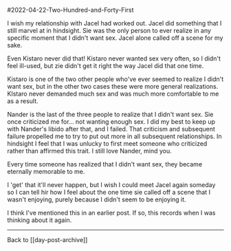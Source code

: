 #2022-04-22-Two-Hundred-and-Forty-First

I wish my relationship with Jacel had worked out.  Jacel did something that I still marvel at in hindsight.  Sie was the only person to ever realize in any specific moment that I didn't want sex.  Jacel alone called off a scene for my sake.

Even Kistaro never did that!  Kistaro never wanted sex very often, so I didn't feel ill-used, but zie didn't get it right the way Jacel did that one time.

Kistaro is one of the two other people who've ever seemed to realize I didn't want sex, but in the other two cases these were more general realizations.  KIstaro never demanded much sex and was much more comfortable to me as a result.

Nander is the last of the three people to realize that I didn't want sex.  Sie once criticized me for... not wanting enough sex.  I did my best to keep up with Nander's libido after that, and I failed.  That criticism and subsequent failure propelled me to try to put out more in all subsequent relationships.  In hindsight I feel that I was unlucky to first meet someone who criticized rather than affirmed this trait.  I still love Nander, mind you.

Every time someone has realized that I didn't want sex, they became eternally memorable to me.

I 'get' that it'll never happen, but I wish I could meet Jacel again someday so I can tell hir how I feel about the one time sie called off a scene that I wasn't enjoying, purely because I didn't seem to be enjoying it.

I think I've mentioned this in an earlier post.  If so, this records when I was thinking about it again.

---
Back to [[day-post-archive]]